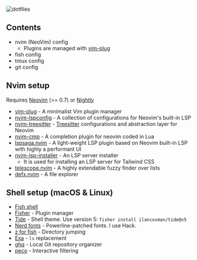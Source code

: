 ![dotfiles](https://socialify.git.ci/dionannd/dotfiles/image?description=1&descriptionEditable=My%20Personal%20Dotfiles%20Configuration%20for%20Ubuntu%20or%20WSL.%20(Shell%20%26%20Nvim)&font=Inter&language=1&owner=1&pattern=Plus&theme=Light)

## Contents

- nvim (NeoVim) config
  - Plugins are managed with [vim-plug](https://github.com/junegunn/vim-plug)
- fish config
- tmux config
- git config

## Nvim setup

Requires [Neovim](https://github.com/neovim/neovim) (>= 0.7) or [Nightly](https://newreleases.io/project/github/neovim/neovim/release/nightly)

- [vim-plug](https://github.com/junegunn/vim-plug) - A minimalist Vim plugin manager
- [nvim-lspconfig](https://github.com/neovim/nvim-lspconfig) - A collection of configurations for Neovim's built-in LSP
- [nvim-treesitter](https://github.com/nvim-treesitter/nvim-treesitter) - [Treesitter](https://github.com/tree-sitter/tree-sitter) configurations and abstraction layer for Neovim
- [nvim-cmp](https://github.com/hrsh7th/nvim-cmp) - A completion plugin for neovim coded in Lua
- [lspsaga.nvim](https://github.com/tami5/lspsaga.nvim) - A light-weight LSP plugin based on Neovim built-in LSP with highly a performant UI
- [nvim-lsp-installer](https://github.com/williamboman/nvim-lsp-installer) - An LSP server installer
  - It is used for installing an LSP server for Tailwind CSS
- [telescope.nvim](https://github.com/nvim-telescope/telescope.nvim) - A highly extendable fuzzy finder over lists
- [defx.nvim](https://github.com/Shougo/defx.nvim) - A file explorer

## Shell setup (macOS & Linux)

- [Fish shell](https://fishshell.com/)
- [Fisher](https://github.com/jorgebucaran/fisher) - Plugin manager
- [Tide](https://github.com/IlanCosman/tide) - Shell theme. Use version 5: `fisher install ilancosman/tide@v5`
- [Nerd fonts](https://github.com/ryanoasis/nerd-fonts) - Powerline-patched fonts. I use Hack.
- [z for fish](https://github.com/jethrokuan/z) - Directory jumping
- [Exa](https://the.exa.website/) - `ls` replacement
- [ghq](https://github.com/x-motemen/ghq) - Local Git repository organizer
- [peco](https://github.com/peco/peco) - Interactive filtering
